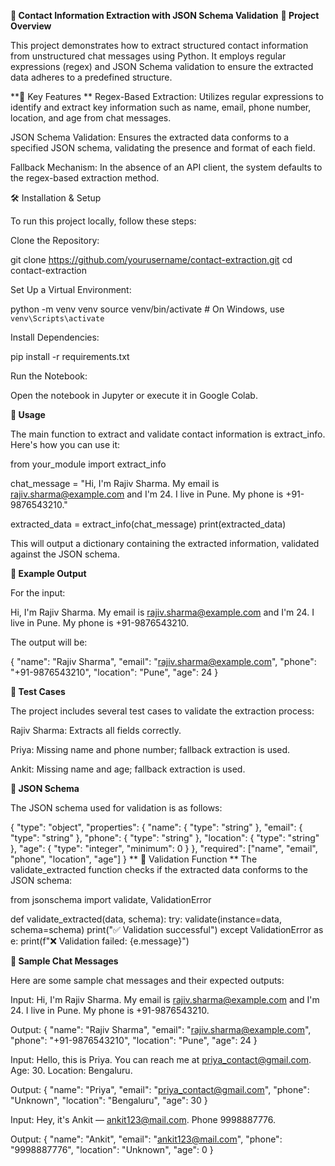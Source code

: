 **🧠 Contact Information Extraction with JSON Schema Validation**
**📘 Project Overview**

This project demonstrates how to extract structured contact information from unstructured chat messages using Python. It employs regular expressions (regex) and JSON Schema validation to ensure the extracted data adheres to a predefined structure.

**🔧 Key Features
**
Regex-Based Extraction: Utilizes regular expressions to identify and extract key information such as name, email, phone number, location, and age from chat messages.

JSON Schema Validation: Ensures the extracted data conforms to a specified JSON schema, validating the presence and format of each field.

Fallback Mechanism: In the absence of an API client, the system defaults to the regex-based extraction method.

🛠 Installation & Setup

To run this project locally, follow these steps:

Clone the Repository:

  git clone https://github.com/yourusername/contact-extraction.git
  cd contact-extraction


Set Up a Virtual Environment:

  python -m venv venv
  source venv/bin/activate  # On Windows, use `venv\Scripts\activate`


Install Dependencies:

  pip install -r requirements.txt


Run the Notebook:

  Open the notebook in Jupyter or execute it in Google Colab.

**📄 Usage**

The main function to extract and validate contact information is extract_info. Here's how you can use it:

  from your_module import extract_info
  
  chat_message = "Hi, I'm Rajiv Sharma. My email is rajiv.sharma@example.com and I'm 24. I live in Pune. My phone is +91-9876543210."

  extracted_data = extract_info(chat_message)
  print(extracted_data)


This will output a dictionary containing the extracted information, validated against the JSON schema.

**🧪 Example Output**

For the input:

  Hi, I'm Rajiv Sharma. My email is rajiv.sharma@example.com and I'm 24. I live in Pune. My phone is +91-9876543210.


The output will be:

  {
    "name": "Rajiv Sharma",
    "email": "rajiv.sharma@example.com",
    "phone": "+91-9876543210",
    "location": "Pune",
    "age": 24
  }

**🧪 Test Cases**

The project includes several test cases to validate the extraction process:

  Rajiv Sharma: Extracts all fields correctly.
  
  Priya: Missing name and phone number; fallback extraction is used.
  
  Ankit: Missing name and age; fallback extraction is used.

**📄 JSON Schema**

The JSON schema used for validation is as follows:

  {
    "type": "object",
    "properties": {
      "name": { "type": "string" },
      "email": { "type": "string" },
      "phone": { "type": "string" },
      "location": { "type": "string" },
      "age": { "type": "integer", "minimum": 0 }
    },
    "required": ["name", "email", "phone", "location", "age"]
  }
**
🧪 Validation Function
**
The validate_extracted function checks if the extracted data conforms to the JSON schema:

  from jsonschema import validate, ValidationError
  
  def validate_extracted(data, schema):
      try:
          validate(instance=data, schema=schema)
          print("✅ Validation successful")
      except ValidationError as e:
          print(f"❌ Validation failed: {e.message}")

**🧪 Sample Chat Messages**

Here are some sample chat messages and their expected outputs:

  Input:
  Hi, I'm Rajiv Sharma. My email is rajiv.sharma@example.com and I'm 24. I live in Pune. My phone is +91-9876543210.
  
  Output:
  {
    "name": "Rajiv Sharma",
    "email": "rajiv.sharma@example.com",
    "phone": "+91-9876543210",
    "location": "Pune",
    "age": 24
  }
  
  Input:
  Hello, this is Priya. You can reach me at priya_contact@gmail.com. Age: 30. Location: Bengaluru.
  
  Output:
  {
    "name": "Priya",
    "email": "priya_contact@gmail.com",
    "phone": "Unknown",
    "location": "Bengaluru",
    "age": 30
  }
  
  Input:
  Hey, it's Ankit — ankit123@mail.com. Phone 9998887776.
  
  Output:
  {
    "name": "Ankit",
    "email": "ankit123@mail.com",
    "phone": "9998887776",
    "location": "Unknown",
    "age": 0
  }
